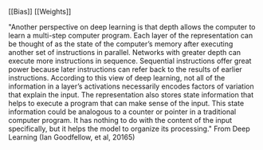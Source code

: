 [[Bias]]
[[Weights]]

 

"Another perspective on deep learning is that depth allows the computer to learn a multi-step computer program. Each layer of the representation can be thought of as the state of the computer’s memory after executing another set of instructions in parallel. Networks with greater depth can execute more instructions in sequence. Sequential instructions offer great power because later instructions can refer back to the results of earlier instructions. According to this view of deep learning, not all of the information in a layer’s activations necessarily encodes factors of variation that explain the input. The representation also stores state information that helps to execute a program that can make sense of the input. This state information could be analogous to a counter or pointer in a traditional computer program. It has nothing to do with the content of the input specifically, but it helps the model to organize its processing."
From Deep Learning (Ian Goodfellow, et al, 20165)

